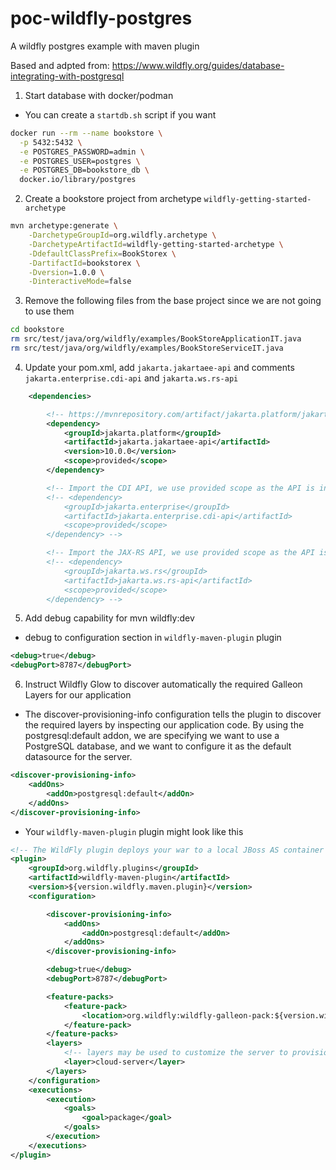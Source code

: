 # poc-wildfly-postgres

A wildfly postgres example with maven plugin

Based and adpted from: https://www.wildfly.org/guides/database-integrating-with-postgresql

1) Start database with docker/podman
* You can create a `startdb.sh` script if you want

```bash
docker run --rm --name bookstore \
  -p 5432:5432 \
  -e POSTGRES_PASSWORD=admin \
  -e POSTGRES_USER=postgres \
  -e POSTGRES_DB=bookstore_db \
  docker.io/library/postgres
```

2) Create a bookstore project from archetype `wildfly-getting-started-archetype`
```bash
mvn archetype:generate \
    -DarchetypeGroupId=org.wildfly.archetype \
    -DarchetypeArtifactId=wildfly-getting-started-archetype \
    -DdefaultClassPrefix=BookStorex \
    -DartifactId=bookstorex \
    -Dversion=1.0.0 \
    -DinteractiveMode=false
```

3) Remove the following files from the base project since we are not going to use them
```bash
cd bookstore
rm src/test/java/org/wildfly/examples/BookStoreApplicationIT.java
rm src/test/java/org/wildfly/examples/BookStoreServiceIT.java
```

4) Update your pom.xml, add `jakarta.jakartaee-api` and comments `jakarta.enterprise.cdi-api` and `jakarta.ws.rs-api`
```xml
    <dependencies>

        <!-- https://mvnrepository.com/artifact/jakarta.platform/jakarta.jakartaee-api -->
        <dependency>
            <groupId>jakarta.platform</groupId>
            <artifactId>jakarta.jakartaee-api</artifactId>
            <version>10.0.0</version>
            <scope>provided</scope>
        </dependency>

        <!-- Import the CDI API, we use provided scope as the API is included in WildFly -->
        <!-- <dependency>
            <groupId>jakarta.enterprise</groupId>
            <artifactId>jakarta.enterprise.cdi-api</artifactId>
            <scope>provided</scope>
        </dependency> -->

        <!-- Import the JAX-RS API, we use provided scope as the API is included in WildFly -->
        <!-- <dependency>
            <groupId>jakarta.ws.rs</groupId>
            <artifactId>jakarta.ws.rs-api</artifactId>
            <scope>provided</scope>
        </dependency> -->
```

5) Add debug capability for mvn wildfly:dev

* debug to configuration section in `wildfly-maven-plugin` plugin

```xml
<debug>true</debug>
<debugPort>8787</debugPort>
```

6) Instruct Wildfly Glow to discover automatically the required Galleon Layers for our application

* The discover-provisioning-info configuration tells the plugin to discover the required layers by inspecting our application code. By using the postgresql:default addon, we are specifying we want to use a PostgreSQL database, and we want to configure it as the default datasource for the server.

```xml
<discover-provisioning-info>
    <addOns>
        <addOn>postgresql:default</addOn>
    </addOns>
</discover-provisioning-info>
```

* Your `wildfly-maven-plugin` plugin might look like this
```xml
<!-- The WildFly plugin deploys your war to a local JBoss AS container -->
<plugin>
    <groupId>org.wildfly.plugins</groupId>
    <artifactId>wildfly-maven-plugin</artifactId>
    <version>${version.wildfly.maven.plugin}</version>
    <configuration>

        <discover-provisioning-info>
            <addOns>
                <addOn>postgresql:default</addOn>
            </addOns>
        </discover-provisioning-info>

        <debug>true</debug>
        <debugPort>8787</debugPort>

        <feature-packs>
            <feature-pack>
                <location>org.wildfly:wildfly-galleon-pack:${version.wildfly.bom}</location>
            </feature-pack>
        </feature-packs>
        <layers>
            <!-- layers may be used to customize the server to provision-->
            <layer>cloud-server</layer>
        </layers>
    </configuration>
    <executions>
        <execution>
            <goals>
                <goal>package</goal>
            </goals>
        </execution>
    </executions>
</plugin>
```